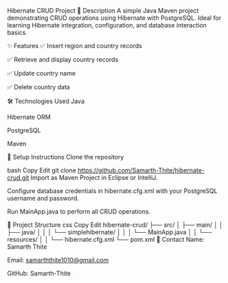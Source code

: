 Hibernate CRUD Project
📄 Description
A simple Java Maven project demonstrating CRUD operations using Hibernate with PostgreSQL. Ideal for learning Hibernate integration, configuration, and database interaction basics.

✨ Features
✅ Insert region and country records

✅ Retrieve and display country records

✅ Update country name

✅ Delete country data

🛠️ Technologies Used
Java

Hibernate ORM

PostgreSQL

Maven

🚀 Setup Instructions
Clone the repository

bash
Copy
Edit
git clone https://github.com/Samarth-Thite/hibernate-crud.git
Import as Maven Project in Eclipse or IntelliJ.

Configure database credentials in hibernate.cfg.xml with your PostgreSQL username and password.

Run MainApp.java to perform all CRUD operations.

📂 Project Structure
css
Copy
Edit
hibernate-crud/
├── src/
│   ├── main/
│   │   ├── java/
│   │   │   └── simplehibernate/
│   │   │       └── MainApp.java
│   │   └── resources/
│   │       └── hibernate.cfg.xml
└── pom.xml
👤 Contact
Name: Samarth Thite

Email: samarththite1010@gmail.com

GitHub: Samarth-Thite

